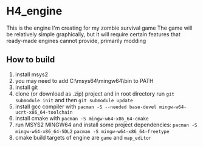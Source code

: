 # H4_engine
This is the engine I'm creating for my zombie survival game
The game will be relatively simple graphically, but it will require certain features that ready-made engines cannot provide, primarily modding
## How to build
1. install msys2
2. you may need to add C:\msys64\mingw64\bin to PATH
3. install git
4. clone (or download as .zip) project and in root directory run ```git submodule init``` and then ```git submodule update```
5. install gcc compiler with ```pacman -S --needed base-devel mingw-w64-ucrt-x86_64-toolchain```
6. install cmake with ```pacman -S mingw-w64-x86_64-cmake```
7. run MSYS2 MINGW64 and install some project dependencies:
   ```pacman -S mingw-w64-x86_64-SDL2```
   ```pacman -S mingw-w64-x86_64-freetype```
8. cmake build targets of engine are ```game``` and ```map_editor```
